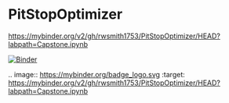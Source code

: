 # PitStopOptimizer

https://mybinder.org/v2/gh/rwsmith1753/PitStopOptimizer/HEAD?labpath=Capstone.ipynb

[![Binder](https://mybinder.org/badge_logo.svg)](https://mybinder.org/v2/gh/rwsmith1753/PitStopOptimizer/HEAD?labpath=Capstone.ipynb)

.. image:: https://mybinder.org/badge_logo.svg
 :target: https://mybinder.org/v2/gh/rwsmith1753/PitStopOptimizer/HEAD?labpath=Capstone.ipynb
